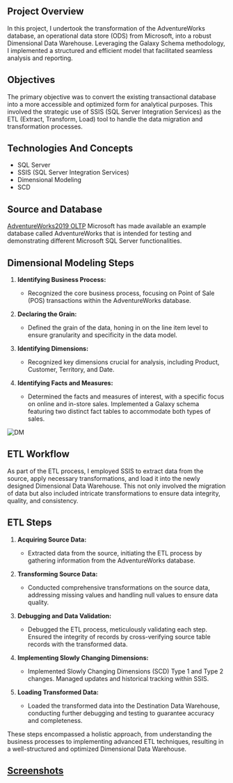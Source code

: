 ## Project Overview
In this project, I undertook the transformation of the AdventureWorks database, an operational data store (ODS) from Microsoft, into a robust Dimensional Data Warehouse. Leveraging the Galaxy Schema methodology, I implemented a structured and efficient model that facilitated seamless analysis and reporting.

## Objectives
The primary objective was to convert the existing transactional database into a more accessible and optimized form for analytical purposes. This involved the strategic use of SSIS (SQL Server Integration Services) as the ETL (Extract, Transform, Load) tool to handle the data migration and transformation processes.

## Technologies And Concepts
- SQL Server
- SSIS (SQL Server Integration Services)
- Dimensional Modeling
- SCD

## Source and Database
[AdventureWorks2019 OLTP](https://learn.microsoft.com/en-us/sql/samples/adventureworks-install-configure?view=sql-server-ver16&tabs=ssms)
Microsoft has made available an example database called AdventureWorks that is intended for testing and demonstrating different Microsoft SQL Server functionalities.


## Dimensional Modeling Steps

1. **Identifying Business Process:**
   - Recognized the core business process, focusing on Point of Sale (POS) transactions within the AdventureWorks database.

2. **Declaring the Grain:**
   - Defined the grain of the data, honing in on the line item level to ensure granularity and specificity in the data model.

3. **Identifying Dimensions:**
   - Recognized key dimensions crucial for analysis, including Product, Customer, Territory, and Date.

4. **Identifying Facts and Measures:**
   - Determined the facts and measures of interest, with a specific focus on online and in-store sales. Implemented a Galaxy schema featuring two distinct fact tables to accommodate both types of sales.

![DM](https://github.com/omarkhalled/DataWarehouse-GalaxySchema-SSIS/blob/main/ScreenShoots/DM.png?raw=true)
 
## ETL Workflow
As part of the ETL process, I employed SSIS to extract data from the source, apply necessary transformations, and load it into the newly designed Dimensional Data Warehouse. This not only involved the migration of data but also included intricate transformations to ensure data integrity, quality, and consistency.


## ETL Steps

1. **Acquiring Source Data:**
   - Extracted data from the source, initiating the ETL process by gathering information from the AdventureWorks database.

2. **Transforming Source Data:**
   - Conducted comprehensive transformations on the source data, addressing missing values and handling null values to ensure data quality.

3. **Debugging and Data Validation:**
   - Debugged the ETL process, meticulously validating each step. Ensured the integrity of records by cross-verifying source table records with the transformed data.

4. **Implementing Slowly Changing Dimensions:**
   - Implemented Slowly Changing Dimensions (SCD) Type 1 and Type 2 changes. Managed updates and historical tracking within SSIS.

5. **Loading Transformed Data:**
   - Loaded the transformed data into the Destination Data Warehouse, conducting further debugging and testing to guarantee accuracy and completeness.

These steps encompassed a holistic approach, from understanding the business processes to implementing advanced ETL techniques, resulting in a well-structured and optimized Dimensional Data Warehouse.

## [Screenshots](ScreenShoots)
